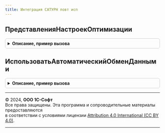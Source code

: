```yaml
---
title: Интеграция САТУРН повт исп
---
```



## ПредставленияНастроекОптимизации
<details style="margin: 1em 0; padding: 0.5em; border: 1px solid #ccc; border-radius: 6px;">

<summary style="font-weight: bold; cursor: pointer;">Описание, пример вызова</summary>

```bsl

// Представления настроек оптимизации.
//
// Возвращаемое значение:
// 	Соответствие - Представление параметров оптимизации.
Функция ПредставленияНастроекОптимизации() Экспорт
```

Пример вызова
```bsl
Результат = ИнтеграцияСАТУРНПовтИсп.ПредставленияНастроекОптимизации() 
```
</details>

## ИспользоватьАвтоматическийОбменДанными
<details style="margin: 1em 0; padding: 0.5em; border: 1px solid #ccc; border-radius: 6px;">

<summary style="font-weight: bold; cursor: pointer;">Описание, пример вызова</summary>

```bsl

Функция ИспользоватьАвтоматическийОбменДанными(ОрганизацияСАТУРН) Экспорт
```

Пример вызова
```bsl
Результат = ИнтеграцияСАТУРНПовтИсп.ИспользоватьАвтоматическийОбменДанными(ОрганизацияСАТУРН) 
```
</details>

---

© 2024, **ООО 1С-Софт**  
Все права защищены. Эта программа и сопроводительные материалы предоставляются  
в соответствии с условиями лицензии [Attribution 4.0 International (CC BY 4.0)](https://creativecommons.org/licenses/by/4.0/legalcode).

---
